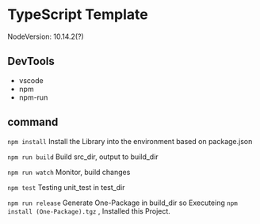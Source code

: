 # TypeScript Template

NodeVersion: 10.14.2(?)

## DevTools

- vscode
- npm
- npm-run

## command

`npm install`
Install the Library into the environment based on package.json

`npm run build`
Build src_dir, output to build_dir

`npm run watch`
Monitor, build changes

`npm test`
Testing unit_test in test_dir

`npm run release`
Generate One-Package in build_dir
so Executeing `npm install (One-Package).tgz` ,
Installed this Project.
